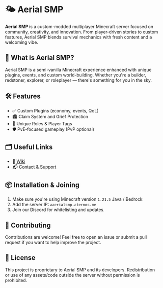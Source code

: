 # 🌤️ Aerial SMP

**Aerial SMP** is a custom-modded multiplayer Minecraft server focused on community, creativity, and innovation. From player-driven stories to custom features, Aerial SMP blends survival mechanics with fresh content and a welcoming vibe.

## 📜 What is Aerial SMP?

Aerial SMP is a semi-vanilla Minecraft experience enhanced with unique plugins, events, and custom world-building. Whether you're a builder, redstoner, explorer, or roleplayer — there's something for you in the sky.

## 🛠 Features

- ✅ Custom Plugins (economy, events, QoL)
- 🏙 Claim System and Grief Protection
- 🧙 Unique Roles & Player Tags
- 🛡️ PvE-focused gameplay (PvP optional)

## 🗂 Useful Links

- 📖 [Wiki](https://aerialsmp.fandom.com/wiki/AerialSMP_Wiki)
- 📬 [Contact & Support](jacks92780912@gmail.com)

## 📦 Installation & Joining

1. Make sure you're using Minecraft version `1.21.5` Java / Bedrock
2. Add the server IP: `aaerialsmp.aternos.me`
3. Join our Discord for whitelisting and updates.

## 🤝 Contributing

Contributions are welcome! Feel free to open an issue or submit a pull request if you want to help improve the project.

## 📄 License

This project is proprietary to Aerial SMP and its developers. Redistribution or use of any assets/code outside the server without permission is prohibited.
